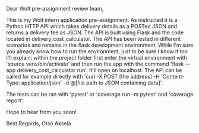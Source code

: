 Dear Wolt pre-assignment review team,

This is my Wolt intern application pre-assignment. As instructed it is a Python HTTP API which takes delivery details as a POSTed JSON and returns a delivery fee as JSON. The API is built using Flask and the code located in delivery_cost_calculator. The API has been tested in different scenarios and remains in the flask development environment. While I'm sure you already know how to run the environment, just to be sure I know it too I'll explain; within the project folder first enter the virtual environment with 'source venv/bin/activate' and then run the app with the command 'flask --app delivery_cost_calculator run'. It'll open on localhost. The API can be called for example directly with 'curl -X POST [the address] -H 'Content-Type: application/json' -d @[file path to JSON containing data]'.

The tests can be ran with 'pytest' or 'coverage run -m pytest' and 'coverage report'.

Hope to hear from you soon!


Best Regards,
Otso Aksela

